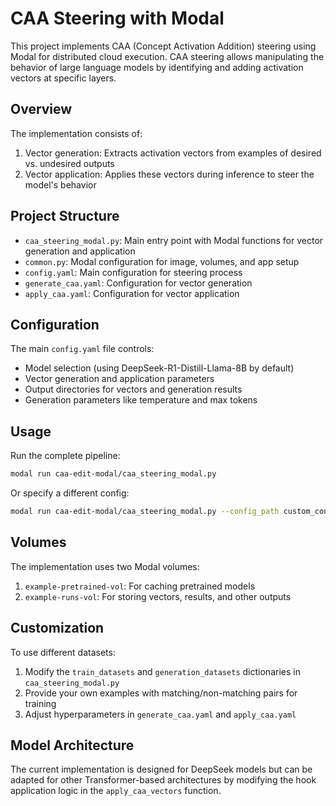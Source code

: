 # CAA Steering with Modal

This project implements CAA (Concept Activation Addition) steering using Modal for distributed cloud execution. CAA steering allows manipulating the behavior of large language models by identifying and adding activation vectors at specific layers.

## Overview

The implementation consists of:

1. Vector generation: Extracts activation vectors from examples of desired vs. undesired outputs
2. Vector application: Applies these vectors during inference to steer the model's behavior

## Project Structure

- `caa_steering_modal.py`: Main entry point with Modal functions for vector generation and application
- `common.py`: Modal configuration for image, volumes, and app setup
- `config.yaml`: Main configuration for steering process
- `generate_caa.yaml`: Configuration for vector generation 
- `apply_caa.yaml`: Configuration for vector application

## Configuration

The main `config.yaml` file controls:

- Model selection (using DeepSeek-R1-Distill-Llama-8B by default)
- Vector generation and application parameters
- Output directories for vectors and generation results
- Generation parameters like temperature and max tokens

## Usage

Run the complete pipeline:

```bash
modal run caa-edit-modal/caa_steering_modal.py
```

Or specify a different config:

```bash
modal run caa-edit-modal/caa_steering_modal.py --config_path custom_config.yaml
```

## Volumes

The implementation uses two Modal volumes:

1. `example-pretrained-vol`: For caching pretrained models
2. `example-runs-vol`: For storing vectors, results, and other outputs

## Customization

To use different datasets:

1. Modify the `train_datasets` and `generation_datasets` dictionaries in `caa_steering_modal.py`
2. Provide your own examples with matching/non-matching pairs for training
3. Adjust hyperparameters in `generate_caa.yaml` and `apply_caa.yaml`

## Model Architecture

The current implementation is designed for DeepSeek models but can be adapted for other Transformer-based architectures by modifying the hook application logic in the `apply_caa_vectors` function. 